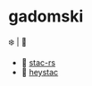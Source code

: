 # gadomski

:snowflake: | :runner:


- 👷 [stac-rs](https://github.com/gadomski/stac-rs)
- 🌱 [heystac](https://github.com/gadomski/heystac)

